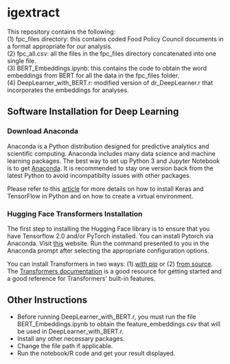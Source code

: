 # igextract
This repository contains the following:\
(1) fpc_files directory: this contains coded Food Policy Council documents in a format appropriate for our analysis.\
(2) fpc_all.csv: all the files in the fpc_files directory concatenated into one single file. \
(3) BERT_Embeddings.ipynb: this contains the code to obtain the word embeddings from BERT for all the data in the fpc_files folder. \
(4) DeepLearner_with_BERT.r: modified version of dr_DeepLearner.r that incorporates the embeddings for analyses.


## Software Installation for Deep Learning
### Download Anaconda
Anaconda is a Python distribution designed for predictive analytics and scientific computing. Anaconda includes many data science and machine learning packages. The best way to set up Python 3 and Jupyter Notebook is to get [Anaconda](https://www.anaconda.com/download/). It is recommended to stay one version back from the latest Python to avoid incompatibilty issues with other packages. 

Please refer to this [article](https://medium.com/@margaretmz/anaconda-jupyter-notebook-tensorflow-and-keras-b91f381405f8) for more details on how to install Keras and TensorFlow in Python and on how to create a virtual environment. 

### Hugging Face Transformers Installation
The first step to installing the Hugging Face library is to ensure that you have Tensorflow 2.0 and/or PyTorch installed. You can install Pytorch via Anaconda. 
Visit [this](https://pytorch.org/get-started/locally/#mac-anaconda) website. Run the command presented to you in the Anaconda prompt after selecting the appropriate configuration options. 

You can install Transformers in two ways: (1) [with pip](https://huggingface.co/transformers/installation.html#installation-with-pip) or (2) [from source](https://huggingface.co/transformers/installation.html#installing-from-source). The [Transformers documentation](https://huggingface.co/transformers/) is a good resource for getting started and a good reference for Transformers' built-in features.

## Other Instructions
* Before running DeepLearner_with_BERT.r, you must run the file BERT_Embeddings.ipynb to obtain the feature_embeddings.csv that will be used in DeepLearner_with_BERT.r.
* Install any other necessary packages.
* Change the file path if applicable.
* Run the notebook/R code and get your result displayed.